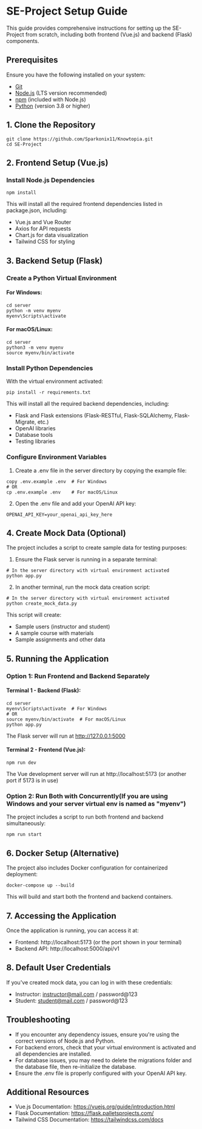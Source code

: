 # SE-Project Setup Guide

This guide provides comprehensive instructions for setting up the SE-Project from scratch, including both frontend (Vue.js) and backend (Flask) components.

## Prerequisites

Ensure you have the following installed on your system:

- [Git](https://git-scm.com/downloads)
- [Node.js](https://nodejs.org/) (LTS version recommended)
- [npm](https://www.npmjs.com/) (included with Node.js)
- [Python](https://www.python.org/downloads/) (version 3.8 or higher)

## 1. Clone the Repository

```
git clone https://github.com/Sparkonix11/Knowtopia.git
cd SE-Project
```

## 2. Frontend Setup (Vue.js)

### Install Node.js Dependencies

```
npm install
```

This will install all the required frontend dependencies listed in package.json, including:
- Vue.js and Vue Router
- Axios for API requests
- Chart.js for data visualization
- Tailwind CSS for styling

## 3. Backend Setup (Flask)

### Create a Python Virtual Environment

#### For Windows:

```
cd server
python -m venv myenv
myenv\Scripts\activate
```

#### For macOS/Linux:

```
cd server
python3 -m venv myenv
source myenv/bin/activate
```

### Install Python Dependencies

With the virtual environment activated:

```
pip install -r requirements.txt
```

This will install all the required backend dependencies, including:
- Flask and Flask extensions (Flask-RESTful, Flask-SQLAlchemy, Flask-Migrate, etc.)
- OpenAI libraries
- Database tools
- Testing libraries

### Configure Environment Variables

1. Create a .env file in the server directory by copying the example file:

```
copy .env.example .env  # For Windows
# OR
cp .env.example .env    # For macOS/Linux
```

2. Open the .env file and add your OpenAI API key:

```
OPENAI_API_KEY=your_openai_api_key_here
```


## 4. Create Mock Data (Optional)

The project includes a script to create sample data for testing purposes:

1. Ensure the Flask server is running in a separate terminal:

```
# In the server directory with virtual environment activated
python app.py
```

2. In another terminal, run the mock data creation script:

```
# In the server directory with virtual environment activated
python create_mock_data.py
```

This script will create:
- Sample users (instructor and student)
- A sample course with materials
- Sample assignments and other data

## 5. Running the Application

### Option 1: Run Frontend and Backend Separately

#### Terminal 1 - Backend (Flask):

```
cd server
myenv\Scripts\activate  # For Windows
# OR
source myenv/bin/activate  # For macOS/Linux
python app.py
```

The Flask server will run at http://127.0.0.1:5000

#### Terminal 2 - Frontend (Vue.js):

```
npm run dev
```

The Vue development server will run at http://localhost:5173 (or another port if 5173 is in use)

### Option 2: Run Both with Concurrently(If you are using Windows and your server virtual env is named as "myenv")

The project includes a script to run both frontend and backend simultaneously:

```
npm run start
```

## 6. Docker Setup (Alternative)

The project also includes Docker configuration for containerized deployment:

```
docker-compose up --build
```

This will build and start both the frontend and backend containers.

## 7. Accessing the Application

Once the application is running, you can access it at:
- Frontend: http://localhost:5173 (or the port shown in your terminal)
- Backend API: http://localhost:5000/api/v1

## 8. Default User Credentials

If you've created mock data, you can log in with these credentials:

- Instructor: instructor@mail.com / password@123
- Student: student@mail.com / password@123

## Troubleshooting

- If you encounter any dependency issues, ensure you're using the correct versions of Node.js and Python.
- For backend errors, check that your virtual environment is activated and all dependencies are installed.
- For database issues, you may need to delete the migrations folder and the database file, then re-initialize the database.
- Ensure the .env file is properly configured with your OpenAI API key.

## Additional Resources

- Vue.js Documentation: https://vuejs.org/guide/introduction.html
- Flask Documentation: https://flask.palletsprojects.com/
- Tailwind CSS Documentation: https://tailwindcss.com/docs
